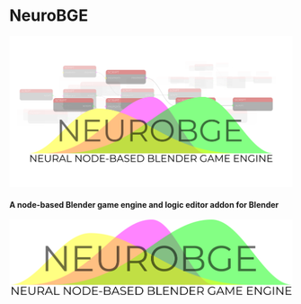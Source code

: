 # NeuroBGE
![NeuroBGE Storefront](images/storefront.png)
#### A node-based Blender game engine and logic editor addon for Blender
![NeuroBGE Logo](images/logo.png)
